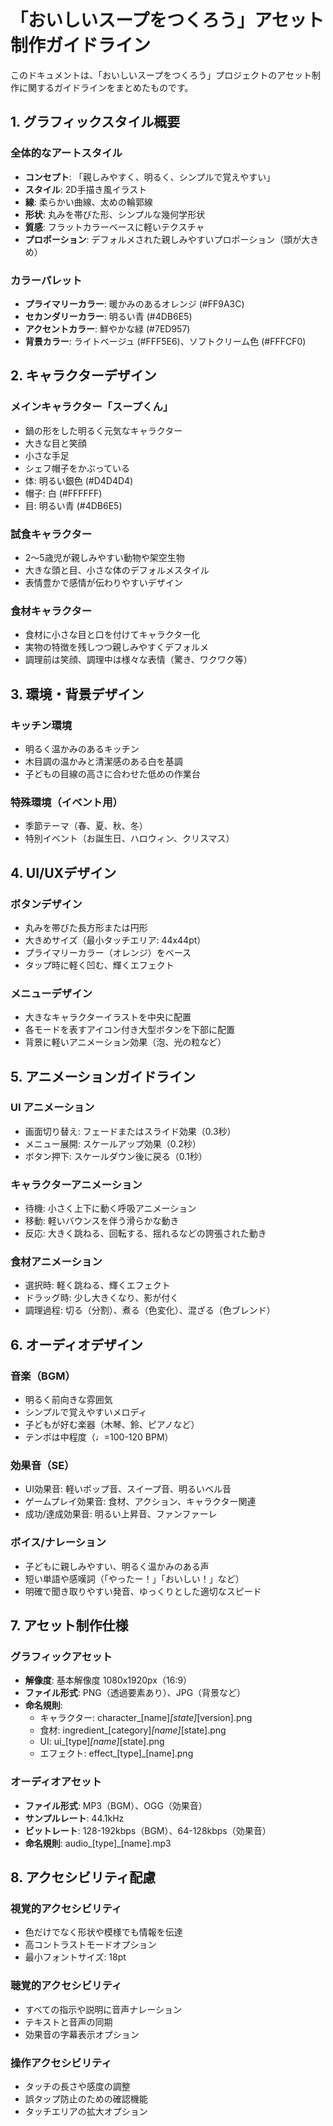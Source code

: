 # 「おいしいスープをつくろう」アセット制作ガイドライン

このドキュメントは、「おいしいスープをつくろう」プロジェクトのアセット制作に関するガイドラインをまとめたものです。

## 1. グラフィックスタイル概要

### 全体的なアートスタイル
- **コンセプト**: 「親しみやすく、明るく、シンプルで覚えやすい」
- **スタイル**: 2D手描き風イラスト
- **線**: 柔らかい曲線、太めの輪郭線
- **形状**: 丸みを帯びた形、シンプルな幾何学形状
- **質感**: フラットカラーベースに軽いテクスチャ
- **プロポーション**: デフォルメされた親しみやすいプロポーション（頭が大きめ）

### カラーパレット
- **プライマリーカラー**: 暖かみのあるオレンジ (#FF9A3C)
- **セカンダリーカラー**: 明るい青 (#4DB6E5)
- **アクセントカラー**: 鮮やかな緑 (#7ED957)
- **背景カラー**: ライトベージュ (#FFF5E6)、ソフトクリーム色 (#FFFCF0)

## 2. キャラクターデザイン

### メインキャラクター「スープくん」
- 鍋の形をした明るく元気なキャラクター
- 大きな目と笑顔
- 小さな手足
- シェフ帽子をかぶっている
- 体: 明るい銀色 (#D4D4D4)
- 帽子: 白 (#FFFFFF)
- 目: 明るい青 (#4DB6E5)

### 試食キャラクター
- 2〜5歳児が親しみやすい動物や架空生物
- 大きな頭と目、小さな体のデフォルメスタイル
- 表情豊かで感情が伝わりやすいデザイン

### 食材キャラクター
- 食材に小さな目と口を付けてキャラクター化
- 実物の特徴を残しつつ親しみやすくデフォルメ
- 調理前は笑顔、調理中は様々な表情（驚き、ワクワク等）

## 3. 環境・背景デザイン

### キッチン環境
- 明るく温かみのあるキッチン
- 木目調の温かみと清潔感のある白を基調
- 子どもの目線の高さに合わせた低めの作業台

### 特殊環境（イベント用）
- 季節テーマ（春、夏、秋、冬）
- 特別イベント（お誕生日、ハロウィン、クリスマス）

## 4. UI/UXデザイン

### ボタンデザイン
- 丸みを帯びた長方形または円形
- 大きめサイズ（最小タッチエリア: 44x44pt）
- プライマリーカラー（オレンジ）をベース
- タップ時に軽く凹む、輝くエフェクト

### メニューデザイン
- 大きなキャラクターイラストを中央に配置
- 各モードを表すアイコン付き大型ボタンを下部に配置
- 背景に軽いアニメーション効果（泡、光の粒など）

## 5. アニメーションガイドライン

### UI アニメーション
- 画面切り替え: フェードまたはスライド効果（0.3秒）
- メニュー展開: スケールアップ効果（0.2秒）
- ボタン押下: スケールダウン後に戻る（0.1秒）

### キャラクターアニメーション
- 待機: 小さく上下に動く呼吸アニメーション
- 移動: 軽いバウンスを伴う滑らかな動き
- 反応: 大きく跳ねる、回転する、揺れるなどの誇張された動き

### 食材アニメーション
- 選択時: 軽く跳ねる、輝くエフェクト
- ドラッグ時: 少し大きくなり、影が付く
- 調理過程: 切る（分割）、煮る（色変化）、混ざる（色ブレンド）

## 6. オーディオデザイン

### 音楽（BGM）
- 明るく前向きな雰囲気
- シンプルで覚えやすいメロディ
- 子どもが好む楽器（木琴、鈴、ピアノなど）
- テンポは中程度（♩=100-120 BPM）

### 効果音（SE）
- UI効果音: 軽いポップ音、スイープ音、明るいベル音
- ゲームプレイ効果音: 食材、アクション、キャラクター関連
- 成功/達成効果音: 明るい上昇音、ファンファーレ

### ボイス/ナレーション
- 子どもに親しみやすい、明るく温かみのある声
- 短い単語や感嘆詞（「やったー！」「おいしい！」など）
- 明確で聞き取りやすい発音、ゆっくりとした適切なスピード

## 7. アセット制作仕様

### グラフィックアセット
- **解像度**: 基本解像度 1080x1920px（16:9）
- **ファイル形式**: PNG（透過要素あり）、JPG（背景など）
- **命名規則**:
  - キャラクター: character_[name]_[state]_[version].png
  - 食材: ingredient_[category]_[name]_[state].png
  - UI: ui_[type]_[name]_[state].png
  - エフェクト: effect_[type]_[name].png

### オーディオアセット
- **ファイル形式**: MP3（BGM）、OGG（効果音）
- **サンプルレート**: 44.1kHz
- **ビットレート**: 128-192kbps（BGM）、64-128kbps（効果音）
- **命名規則**: audio_[type]_[name].mp3

## 8. アクセシビリティ配慮

### 視覚的アクセシビリティ
- 色だけでなく形状や模様でも情報を伝達
- 高コントラストモードオプション
- 最小フォントサイズ: 18pt

### 聴覚的アクセシビリティ
- すべての指示や説明に音声ナレーション
- テキストと音声の同期
- 効果音の字幕表示オプション

### 操作アクセシビリティ
- タッチの長さや感度の調整
- 誤タップ防止のための確認機能
- タッチエリアの拡大オプション